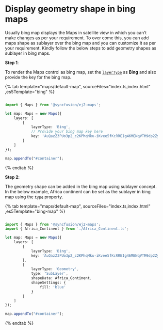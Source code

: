 # Display geometry shape in bing maps

Usually bing map displays the Maps in satellite view in which you can't make changes as per your requirement. To over come this, you can add maps shape as sublayer over the bing map and you can customize it as per your requirement. Kindly follow the below steps to add geometry shapes as sublayer in bing maps.

**Step 1**:

To render the Maps control as bing map, set the [`layerType`](../api/maps/layerSettingsModel/#layertype) as **Bing** and also provide the key for the bing map.

{% tab template="maps/default-map", sourceFiles="index.ts,index.html" ,es5Template="bing" %}

```typescript

import { Maps } from '@syncfusion/ej2-maps';

let map: Maps = new Maps({
    layers: [
        {
            layerType: 'Bing',
            // Provide your bing map key here
            key: 'AuQazZ3PUo3p2_c2KPhqMku-iKvee5fKcRREIg46MENqVTM9dp2ZyTbrHJpR9esZ'
        }
    ]
});

map.appendTo("#container");

```

{% endtab %}

**Step 2**:

The geometry shape can be added in the bing map using sublayer concept. In the below example, Africa continent can be set as the sublayer in bing map using the [`type`](../api/maps/layerSettingsModel/#type) property.

{% tab template="maps/default-map", sourceFiles="index.ts,index.html" ,es5Template="bing-map" %}

```typescript

import { Maps } from '@syncfusion/ej2-maps';
import { Africa_Continent } from './Africa_Continent.ts';

let map: Maps = new Maps({
    layers: [
        {
            layerType: 'Bing',
            key: 'AuQazZ3PUo3p2_c2KPhqMku-iKvee5fKcRREIg46MENqVTM9dp2ZyTbrHJpR9esZ'
        },
        {
            layerType: 'Geometry',
            type: 'SubLayer',
            shapeData: Africa_Continent,
            shapeSettings: {
                fill: 'blue'
            }
        }
    ]
});

map.appendTo("#container");

```

{% endtab %}